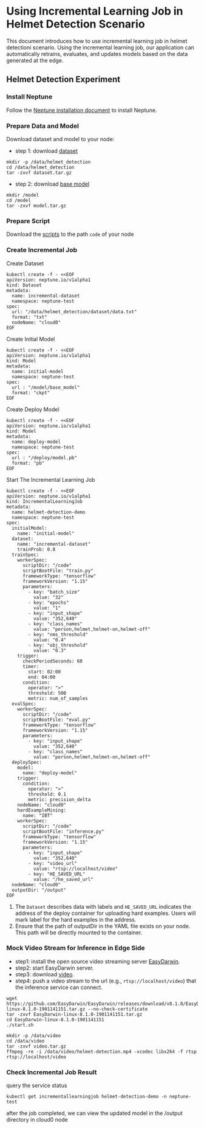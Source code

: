 # Using Incremental Learning Job in Helmet Detection Scenario

This document introduces how to use incremental learning job in helmet detectioni scenario. Using the incremental learning job, our application can automatically retrains, evaluates, and updates models based on the data generated at the edge.

## Helmet Detection Experiment

### Install Neptune

Follow the [Neptune installation document](/docs/setup/install.md) to install Neptune.

### Prepare Data and Model

Download dataset and model to your node:
* step 1: download [dataset](https://edgeai-neptune.obs.cn-north-1.myhuaweicloud.com/examples/helmet-detection/dataset.tar.gz)
```
mkdir -p /data/helmet_detection
cd /data/helmet_detection
tar -zxvf dataset.tar.gz
```
* step 2: download [base model](https://edgeai-neptune.obs.cn-north-1.myhuaweicloud.com/examples/helmet-detection/model.tar.gz)
```
mkdir /model
cd /model
tar -zxvf model.tar.gz
```
### Prepare Script
Download the [scripts](/examples/helmet_detection/training) to the path `code` of your node


### Create Incremental Job

Create Dataset

```
kubectl create -f - <<EOF
apiVersion: neptune.io/v1alpha1
kind: Dataset
metadata:
  name: incremental-dataset
  namespace: neptune-test
spec:
  url: "/data/helmet_detection/dataset/data.txt"
  format: "txt"
  nodeName: "cloud0"
EOF
```

Create Initial Model

```
kubectl create -f - <<EOF
apiVersion: neptune.io/v1alpha1
kind: Model
metadata:
  name: initial-model
  namespace: neptune-test
spec:
  url : "/model/base_model"
  format: "ckpt"
EOF
```

Create Deploy Model

```
kubectl create -f - <<EOF
apiVersion: neptune.io/v1alpha1
kind: Model
metadata:
  name: deploy-model
  namespace: neptune-test
spec:
  url : "/deploy/model.pb"
  format: "pb"
EOF
```

Start The Incremental Learning Job

```
kubectl create -f - <<EOF
apiVersion: neptune.io/v1alpha1
kind: IncrementalLearningJob
metadata:
  name: helmet-detection-demo
  namespace: neptune-test
spec:
  initialModel:
    name: "initial-model"
  dataset:
    name: "incremental-dataset"
    trainProb: 0.8
  trainSpec:
    workerSpec:
      scriptDir: "/code"
      scriptBootFile: "train.py"
      frameworkType: "tensorflow"
      frameworkVersion: "1.15"
      parameters:
        - key: "batch_size"
          value: "32"
        - key: "epochs"
          value: "1"
        - key: "input_shape"
          value: "352,640"
        - key: "class_names"
          value: "person,helmet,helmet-on,helmet-off"
        - key: "nms_threshold"
          value: "0.4"
        - key: "obj_threshold"
          value: "0.3"
    trigger:
      checkPeriodSeconds: 60
      timer:
        start: 02:00
        end: 04:00
      condition:
        operator: ">"
        threshold: 500
        metric: num_of_samples
  evalSpec:
    workerSpec:
      scriptDir: "/code"
      scriptBootFile: "eval.py"
      frameworkType: "tensorflow"
      frameworkVersion: "1.15"
      parameters:
        - key: "input_shape"
          value: "352,640"
        - key: "class_names"
          value: "person,helmet,helmet-on,helmet-off"
  deploySpec:
    model:
      name: "deploy-model"
    trigger:
      condition:
        operator: ">"
        threshold: 0.1
        metric: precision_delta
    nodeName: "cloud0"
    hardExampleMining:
      name: "IBT"
    workerSpec:
      scriptDir: "/code"
      scriptBootFile: "inference.py"
      frameworkType: "tensorflow"
      frameworkVersion: "1.15"
      parameters:
        - key: "input_shape"
          value: "352,640"
        - key: "video_url"
          value: "rtsp://localhost/video"
        - key: "HE_SAVED_URL" 
          value: "/he_saved_url"
  nodeName: "cloud0"
  outputDir: "/output"
EOF
```
1. The `Dataset` describes data with labels and `HE_SAVED_URL` indicates the address of the deploy container for uploading hard examples. Users will mark label for the hard examples in the address.
2. Ensure that the path of outputDir in the YAML file exists on your node. This path will be directly mounted to the container.



### Mock Video Stream for Inference in Edge Side

* step1: install the open source video streaming server [EasyDarwin](https://github.com/EasyDarwin/EasyDarwin/tree/dev).
* step2: start EasyDarwin server.
* step3: download [video](https://edgeai-neptune.obs.cn-north-1.myhuaweicloud.com/examples/helmet-detection/video.tar.gz).
* step4: push a video stream to the url (e.g., `rtsp://localhost/video`) that the inference service can connect.

```
wget https://github.com/EasyDarwin/EasyDarwin/releases/download/v8.1.0/EasyDarwin-linux-8.1.0-1901141151.tar.gz --no-check-certificate
tar -zxvf EasyDarwin-linux-8.1.0-1901141151.tar.gz
cd EasyDarwin-linux-8.1.0-1901141151
./start.sh

mkdir -p /data/video
cd /data/video
tar -zxvf video.tar.gz
ffmpeg -re -i /data/video/helmet-detection.mp4 -vcodec libx264 -f rtsp rtsp://localhost/video
```


### Check Incremental Job Result

query the service status
```
kubectl get incrementallearningjob helmet-detection-demo -n neptune-test
```

after the job completed, we can view the updated model in the /output directory in cloud0 node

